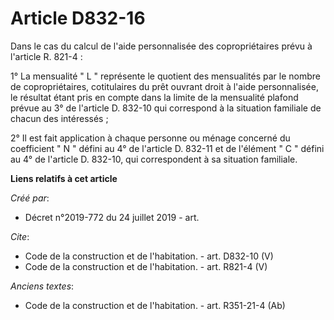 # Article D832-16

Dans le cas du calcul de l'aide personnalisée des copropriétaires prévu à l'article R. 821-4 : 

1° La mensualité " L " représente le quotient des mensualités par le nombre de copropriétaires, cotitulaires du prêt ouvrant
droit à l'aide personnalisée, le résultat étant pris en compte dans la limite de la mensualité plafond prévue au 3° de
l'article D. 832-10 qui correspond à la situation familiale de chacun des intéressés ; 

2° Il est fait application à chaque personne ou ménage concerné du coefficient " N " défini au 4° de l'article D. 832-11 et
de l'élément " C " défini au 4° de l'article D. 832-10, qui correspondent à sa situation familiale.

**Liens relatifs à cet article**

_Créé par_:

  - Décret n°2019-772 du 24 juillet 2019 - art.

_Cite_:

  - Code de la construction et de l'habitation. - art. D832-10 (V)
  - Code de la construction et de l'habitation. - art. R821-4 (V)

_Anciens textes_:

  - Code de la construction et de l'habitation. - art. R351-21-4 (Ab)
